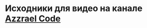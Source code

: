 # Исходники для видео на канале [Azzrael Code](https://www.youtube.com/channel/UCf6kozNejHoQuFhBDB8cfxA/)

